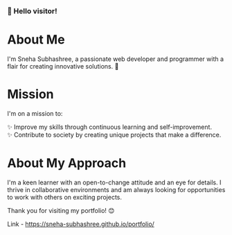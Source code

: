 <h3> 👋 Hello visitor! </h3>

**About Me**
===============

I'm Sneha Subhashree, a passionate web developer and programmer with a flair for creating innovative solutions. 🚀

**Mission**
==========

I'm on a mission to:

✨ Improve my skills through continuous learning and self-improvement.<br>
✨ Contribute to society by creating unique projects that make a difference.

**About My Approach**
=====================

I'm a keen learner with an open-to-change attitude and an eye for details. I thrive in collaborative environments and am always looking for opportunities to work with others on exciting projects.


Thank you for visiting my portfolio! 😊


Link - https://sneha-subhashree.github.io/portfolio/
